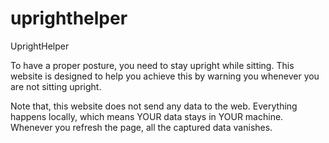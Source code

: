 # uprighthelper
UprightHelper

To have a proper posture, you need to stay upright while sitting. This website is designed to help you achieve this by warning you whenever you are not sitting upright.

Note that, this website does not send any data to the web. Everything happens locally, which means YOUR data stays in YOUR machine. Whenever you refresh the page, all the captured data vanishes.
